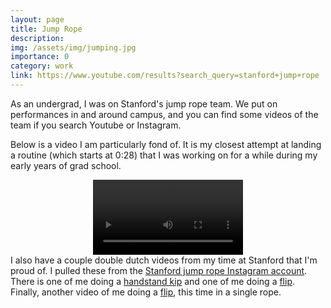 ```yaml
---
layout: page
title: Jump Rope
description:
img: /assets/img/jumping.jpg
importance: 0
category: work
link: https://www.youtube.com/results?search_query=stanford+jump+rope
---
```


As an undergrad, I was on Stanford's jump rope team. We put on performances in and around campus, and you can find some videos of the team if you search Youtube or Instagram.

Below is a video I am particularly fond of. It is my closest attempt at landing a routine (which starts at 0:28) that I was working on for a while during my early years of grad school.

<video width="240" style="display: block; margin-left: auto; margin-right: auto;"  controls>
    <source src="{{ '/assets/vid' | relative_url}}/jump.mp4" type="video/mp4">
    Your browser does not support the video tag.
</video>

<div style="color:var(--global-bg-color);">
    I also have a couple double dutch videos from my time at Stanford that I'm proud of. I pulled these from the <a style="color:var(--global-bg-color);" href="https://www.instagram.com/stanfordjumprope/?hl=en">Stanford jump rope Instagram account</a>. There is one of me doing a <a style="color:var(--global-bg-color);" href="{{ 'assets/vid' | relative_url}}/DD_kip.mp4">handstand kip</a> and one of me doing a <a style="color:var(--global-bg-color);" href="{{ 'assets/vid' | relative_url}}/DD_flip.mp4">flip</a>. Finally, another video of me doing a <a style="color:var(--global-bg-color);" href="{{ 'assets/vid' | relative_url}}/flip.mp4">flip</a>, this time in a single rope.
</div>
